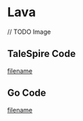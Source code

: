 # Lava

// TODO Image

## TaleSpire Code
[filename](https://raw.githubusercontent.com/johnfercher/taleslab/main/cmd/procedurals/lava/data.txt ':include :type=code')

## Go Code
[filename](https://raw.githubusercontent.com/johnfercher/taleslab/main/cmd/procedurals/lava/main.go ':include :type=code')